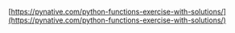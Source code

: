 [https://pynative.com/python-functions-exercise-with-solutions/](https://pynative.com/python-functions-exercise-with-solutions/)

